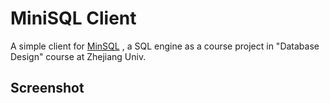 #  MiniSQL Client

A simple client for [MinSQL](https://github.com/ken20001207/minisql) , a SQL engine as a course project in "Database Design" course at Zhejiang Univ.

## Screenshot

[](screenshot.png)
